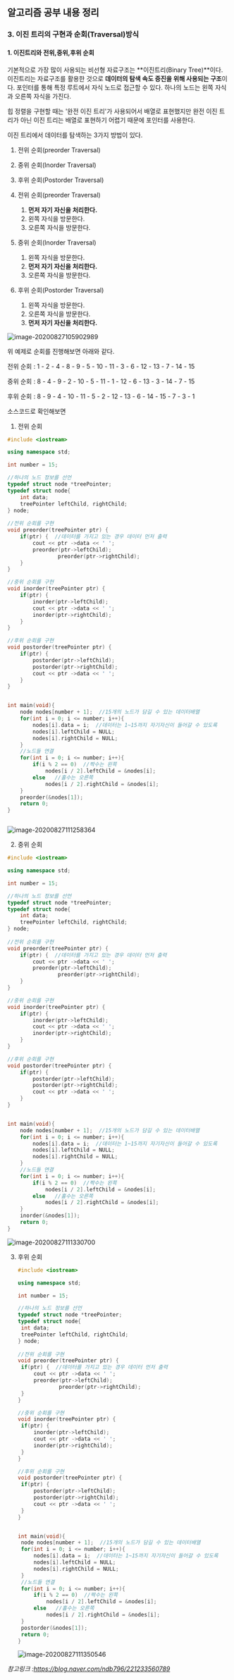 ## 알고리즘 공부 내용 정리

### 3. 이진 트리의 구현과 순회(Traversal)방식

#### 1. 이진트리와 전위,중위,후위 순회

기본적으로 가장 많이 사용되는 비선형 자료구조는 **이진트리(Binary Tree)**이다. 이진트리는 자료구조를 활용한 것으로 **데이터의 탐색 속도 증진을 위해 사용되는 구조**이다. 포인터를 통해 특정 루트에서 자식 노드로 접근할 수 있다. 하나의 노드는 왼쪽 자식과 오른쪽 자식을 가진다. 

힙 정렬을 구현할 때는 '완전 이진 트리'가 사용되어서 배열로 표현했지만 완전 이진 트리가 아닌 이진 트리는 배열로 표현하기 어렵기 때문에 포인터를 사용한다. 

이진 트리에서 데이터를 탐색하는 3가지 방법이 있다.

1. 전위 순회(preorder Traversal)
2. 중위 순회(Inorder Traversal)
3. 후위 순회(Postorder Traversal)



1. 전위 순회(preorder Traversal) 
   1. **먼저 자기 자신을 처리한다.**
   2. 왼쪽 자식을 방문한다.
   3. 오른쪽 자식을 방문한다.
2. 중위 순회(Inorder Traversal)
   1. 왼쪽 자식을 방문한다.
   2. **먼저 자기 자신을 처리한다.**
   3. 오른쪽 자식을 방문한다.

3. 후위 순회(Postorder Traversal)
   1. 왼쪽 자식을 방문한다.
   2. 오른쪽 자식을 방문한다.
   3. **먼저 자기 자신을 처리한다.**

![image-20200827105902989](C:\Users\Subin\AppData\Roaming\Typora\typora-user-images\image-20200827105902989.png)

위 예제로 순회를 진행해보면 아래와 같다.

전위 순회 : 1 - 2 - 4 - 8 - 9 - 5 - 10 - 11 - 3 - 6 - 12 - 13 - 7 - 14 - 15

중위 순회 : 8 - 4 - 9 - 2 - 10 - 5 - 11 - 1 - 12 - 6 - 13 - 3 - 14 - 7 - 15

후위 순회 : 8 - 9 - 4 - 10 - 11 - 5 - 2 - 12 - 13 - 6 - 14 - 15 - 7 - 3 - 1

소스코드로 확인해보면

1. 전위 순회

```c++
#include <iostream>

using namespace std;

int number = 15;

//하나의 노드 정보를 선언
typedef struct node *treePointer;
typedef struct node{
	int data;
	treePointer leftChild, rightChild;
} node; 
	
//전위 순회를 구현
void preorder(treePointer ptr) {
	if(ptr) {  //데이터를 가지고 있는 경우 데이터 먼저 출력 
		cout << ptr ->data << ' '; 
		preorder(ptr->leftChild);
				preorder(ptr->rightChild);
	}
} 

//중위 순회를 구현
void inorder(treePointer ptr) {
	if(ptr) {   
		inorder(ptr->leftChild);
		cout << ptr ->data << ' '; 
		inorder(ptr->rightChild);
	}
} 

//후위 순회를 구현
void postorder(treePointer ptr) {
	if(ptr) {   
		postorder(ptr->leftChild);
		postorder(ptr->rightChild);
		cout << ptr ->data << ' ';
	}
} 


int main(void){
	node nodes[number + 1];  //15개의 노드가 담길 수 있는 데이터배열 
	for(int i = 0; i <= number; i++){
		nodes[i].data = i;  //데이터는 1~15까지 자기자신이 들어갈 수 있도록 
		nodes[i].leftChild = NULL;
		nodes[i].rightChild = NULL;
	}
	//노드들 연결 
	for(int i = 0; i <= number; i++){
		if(i % 2 == 0)  //짝수는 왼쪽 
			nodes[i / 2].leftChild = &nodes[i];
		else   //홀수는 오른쪽 
			nodes[i / 2].rightChild = &nodes[i];
	}
	preorder(&nodes[1]);
	return 0;
}



```

![image-20200827111258364](C:\Users\Subin\AppData\Roaming\Typora\typora-user-images\image-20200827111258364.png)

2. 중위 순회

```c++
#include <iostream>

using namespace std;

int number = 15;

//하나의 노드 정보를 선언
typedef struct node *treePointer;
typedef struct node{
	int data;
	treePointer leftChild, rightChild;
} node; 
	
//전위 순회를 구현
void preorder(treePointer ptr) {
	if(ptr) {  //데이터를 가지고 있는 경우 데이터 먼저 출력 
		cout << ptr ->data << ' '; 
		preorder(ptr->leftChild);
				preorder(ptr->rightChild);
	}
} 

//중위 순회를 구현
void inorder(treePointer ptr) {
	if(ptr) {   
		inorder(ptr->leftChild);
		cout << ptr ->data << ' '; 
		inorder(ptr->rightChild);
	}
} 

//후위 순회를 구현
void postorder(treePointer ptr) {
	if(ptr) {   
		postorder(ptr->leftChild);
		postorder(ptr->rightChild);
		cout << ptr ->data << ' ';
	}
} 


int main(void){
	node nodes[number + 1];  //15개의 노드가 담길 수 있는 데이터배열 
	for(int i = 0; i <= number; i++){
		nodes[i].data = i;  //데이터는 1~15까지 자기자신이 들어갈 수 있도록 
		nodes[i].leftChild = NULL;
		nodes[i].rightChild = NULL;
	}
	//노드들 연결 
	for(int i = 0; i <= number; i++){
		if(i % 2 == 0)  //짝수는 왼쪽 
			nodes[i / 2].leftChild = &nodes[i];
		else   //홀수는 오른쪽 
			nodes[i / 2].rightChild = &nodes[i];
	}
	inorder(&nodes[1]);
	return 0;
}

```

![image-20200827111330700](C:\Users\Subin\AppData\Roaming\Typora\typora-user-images\image-20200827111330700.png)

3. 후위 순회

   ```c++
   #include <iostream>
   
   using namespace std;
   
   int number = 15;
   
   //하나의 노드 정보를 선언
   typedef struct node *treePointer;
   typedef struct node{
   	int data;
   	treePointer leftChild, rightChild;
   } node; 
   	
   //전위 순회를 구현
   void preorder(treePointer ptr) {
   	if(ptr) {  //데이터를 가지고 있는 경우 데이터 먼저 출력 
   		cout << ptr ->data << ' '; 
   		preorder(ptr->leftChild);
   				preorder(ptr->rightChild);
   	}
   } 
   
   //중위 순회를 구현
   void inorder(treePointer ptr) {
   	if(ptr) {   
   		inorder(ptr->leftChild);
   		cout << ptr ->data << ' '; 
   		inorder(ptr->rightChild);
   	}
   } 
   
   //후위 순회를 구현
   void postorder(treePointer ptr) {
   	if(ptr) {   
   		postorder(ptr->leftChild);
   		postorder(ptr->rightChild);
   		cout << ptr ->data << ' ';
   	}
   } 
   
   
   int main(void){
   	node nodes[number + 1];  //15개의 노드가 담길 수 있는 데이터배열 
   	for(int i = 0; i <= number; i++){
   		nodes[i].data = i;  //데이터는 1~15까지 자기자신이 들어갈 수 있도록 
   		nodes[i].leftChild = NULL;
   		nodes[i].rightChild = NULL;
   	}
   	//노드들 연결 
   	for(int i = 0; i <= number; i++){
   		if(i % 2 == 0)  //짝수는 왼쪽 
   			nodes[i / 2].leftChild = &nodes[i];
   		else   //홀수는 오른쪽 
   			nodes[i / 2].rightChild = &nodes[i];
   	}
   	postorder(&nodes[1]);
   	return 0;
   }
   
   ```

   ![image-20200827111350546](C:\Users\Subin\AppData\Roaming\Typora\typora-user-images\image-20200827111350546.png)



*참고링크 :https://blog.naver.com/ndb796/221233560789*